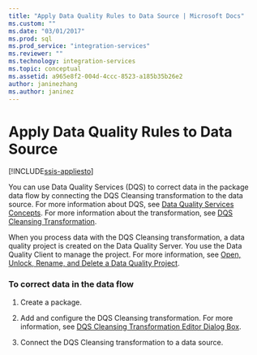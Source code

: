 ```yaml
---
title: "Apply Data Quality Rules to Data Source | Microsoft Docs"
ms.custom: ""
ms.date: "03/01/2017"
ms.prod: sql
ms.prod_service: "integration-services"
ms.reviewer: ""
ms.technology: integration-services
ms.topic: conceptual
ms.assetid: a965e8f2-004d-4ccc-8523-a185b35b26e2
author: janinezhang
ms.author: janinez
---
```

# Apply Data Quality Rules to Data Source

[!INCLUDE[ssis-appliesto](../../../includes/ssis-appliesto-ssvrpluslinux-asdb-asdw-xxx.md)]


  You can use Data Quality Services (DQS) to correct data in the package data flow by connecting the DQS Cleansing transformation to the data source. For more information about DQS, see [Data Quality Services Concepts](../../../data-quality-services/data-quality-services-concepts.md). For more information about the transformation, see [DQS Cleansing Transformation](../../../integration-services/data-flow/transformations/dqs-cleansing-transformation.md).  
  
 When you process data with the DQS Cleansing transformation, a data quality project is created on the Data Quality Server. You use the Data Quality Client to manage the project. For more information, see [Open, Unlock, Rename, and Delete a Data Quality Project](../../../data-quality-services/open-unlock-rename-and-delete-a-data-quality-project.md).  
  
### To correct data in the data flow  
  
1.  Create a package.  
  
2.  Add and configure the DQS Cleansing transformation. For more information, see [DQS Cleansing Transformation Editor Dialog Box](../../../integration-services/data-flow/transformations/dqs-cleansing-transformation-editor-dialog-box.md).  
  
3.  Connect the DQS Cleansing transformation to a data source.  
  
  
